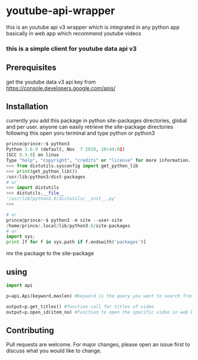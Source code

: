 # youtube-api-wrapper
this is an youtube api v3 wrapper which is integrated in any python app basically in web app which recommend youtube videos
### this is a simple client for youtube data api v3 
## Prerequisites
get the youtube data v3 api key from https://console.developers.google.com/apis/
## Installation
currently you add this package in python site-packages directories, global and per user.
anyone can easily retrieve the  site-package directories following this
open yoru terminal and type python or python3
```python
prince@prince:~$ python3
Python 3.6.9 (default, Nov  7 2019, 10:44:02) 
[GCC 8.3.0] on linux
Type "help", "copyright", "credits" or "license" for more information.
>>> from distutils.sysconfig import get_python_lib
>>> print(get_python_lib())
/usr/lib/python3/dist-packages
# or
>>> import distutils
>>> distutils.__file__
'/usr/lib/python3.6/distutils/__init__.py'
>>> 

# or
prince@prince:~$ python3 -m site --user-site
/home/prince/.local/lib/python3.6/site-packages
# or
import sys; 
print [f for f in sys.path if f.endswith('packages')]
```
mv the package to the site-package

## using
```python
import api

p=api.Api(keyword,maxlen) #keyword is the query you want to search from youtube data api and maxlen is no. of response you want

output=p.get_titles() #function call for titles of video
output=p.open_id(item_no) #function to open the specific video in web browser 

```


## Contributing
Pull requests are welcome. For major changes, please open an issue first to discuss what you would like to change.
